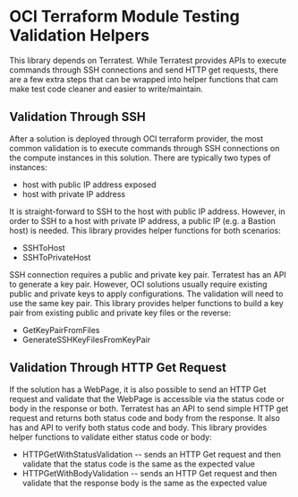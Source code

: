 # OCI Terraform Module Testing Validation Helpers

This library depends on Terratest. While Terratest provides APIs to execute commands through SSH connections and send HTTP get requests, there are a few extra steps that can be wrapped into helper functions that cam make test code cleaner and easier to write/maintain.

## Validation Through SSH
After a solution is deployed through OCI terraform provider, the most common validation is to execute commands through SSH connections on the compute instances in this solution. There are typically two types of instances:

* host with public IP address exposed
* host with private IP address

It is straight-forward to SSH to the host with public IP address. However, in order to SSH to a host with private IP address, a public IP (e.g. a Bastion host) is needed. This library provides helper functions for both scenarios:

* SSHToHost
* SSHToPrivateHost

SSH connection requires a public and private key pair. Terratest has an API to generate a key pair. However, OCI solutions usually require existing public and private keys to apply configurations. The validation will need to use the same key pair. This library provides helper functions to build a key pair from existing public and private key files or the reverse:

* GetKeyPairFromFiles
* GenerateSSHKeyFilesFromKeyPair

## Validation Through HTTP Get Request
If the solution has a WebPage, it is also possible to send an HTTP Get request and validate that the WebPage is accessible via the status code or body in the response or both. Terratest has an API to send simple HTTP get request and returns both status code and body from the response. It also has and API to verify both status code and body. This library provides helper functions to validate either status code or body:

* HTTPGetWithStatusValidation -- sends an HTTP Get request and then validate that the status code is the same as the expected value
* HTTPGetWithBodyValidation -- sends an HTTP Get request and then validate that the response body is the same as the expected value
